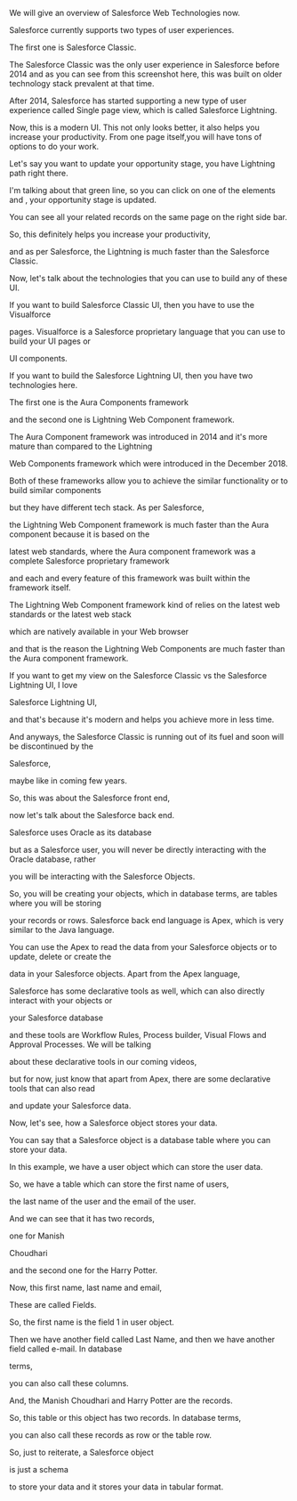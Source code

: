 We will give an overview of Salesforce Web Technologies now.

Salesforce currently supports two types of user experiences.

The first one is Salesforce Classic.

The Salesforce Classic was the only user experience in Salesforce before 2014 and as you can see from this screenshot here, this was built on older technology stack prevalent at that time.

After 2014, Salesforce has started supporting a new type of user experience called Single page view, which is called Salesforce Lightning.

Now, this is a modern UI.
This not only looks better, it also helps you increase your productivity. From one page itself,you will have tons of options to do your work.

Let's say you want to update your opportunity stage, you have Lightning path right there.

I'm talking about that green line, so you can click on one of the elements and , your opportunity stage is updated.

You can see all your related records on the same page on the right side bar.

So, this definitely helps you increase your productivity,

and as per Salesforce, the Lightning is much faster than the Salesforce Classic.

Now, let's talk about the technologies that you can use to build any of these UI.

If you want to build Salesforce Classic UI, then you have to use the Visualforce

pages. Visualforce is a Salesforce proprietary language that you can use to build your UI pages or

UI components.

If you want to build the Salesforce Lightning UI, then you have two technologies here.

The first one is the Aura Components framework

and the second one is Lightning Web Component framework.

The Aura Component framework was introduced in 2014 and it's more mature than compared to the Lightning

Web Components framework which were introduced in the December 2018.

Both of these frameworks allow you to achieve the similar functionality or to build similar components

but they have different tech stack. As per Salesforce,

the Lightning Web Component framework is much faster than the Aura component because it is based on the

latest web standards, where the Aura component framework was a complete Salesforce proprietary framework

and each and every feature of this framework was built within the framework itself.

The Lightning Web Component framework kind of relies on the latest web standards or the latest web stack

which are natively available in your Web browser

and that is the reason the Lightning Web Components are much faster than the Aura component framework.

If you want to get my view on the Salesforce Classic vs the Salesforce Lightning UI, I love

Salesforce Lightning UI,

and that's because it's modern and helps you achieve more in less time.

And anyways, the Salesforce Classic is running out of its fuel and soon will be discontinued by the

Salesforce,

maybe like in coming few years.

So, this was about the Salesforce front end,

now let's talk about the Salesforce back end.

Salesforce uses Oracle as its database

but as a Salesforce user, you will never be directly interacting with the Oracle database, rather

you will be interacting with the Salesforce Objects.

So, you will be creating your objects, which in database terms, are tables where you will be storing

your records or rows. Salesforce back end language is Apex, which is very similar to the Java language.

You can use the Apex to read the data from your Salesforce objects or to update, delete or create the

data in your Salesforce objects. Apart from the Apex language,

Salesforce has some declarative tools as well, which can also directly interact with your objects or

your Salesforce database

and these tools are Workflow Rules, Process builder, Visual Flows and Approval Processes. We will be talking

about these declarative tools in our coming videos,

but for now, just know that apart from Apex, there are some declarative tools that can also read

and update your Salesforce data.

Now, let's see, how a Salesforce object stores your data.

You can say that a Salesforce object is a database table where you can store your data.

In this example, we have a user object which can store the user data.

So, we have a table which can store the first name of users,

the last name of the user and the email of the user.

And we can see that it has two records,

one for Manish

Choudhari

and the second one for the Harry Potter.

Now, this first name, last name and email,

These are called Fields.

So, the first name is the field 1 in user object.

Then we have another field called Last Name, and then we have another field called e-mail. In database

terms,

you can also call these columns.

And, the Manish Choudhari and Harry Potter are the records.

So, this table or this object has two records. In database terms,

you can also call these records as row or the table row.

So, just to reiterate, a Salesforce object

is just a schema

to store your data and it stores your data in tabular format.

